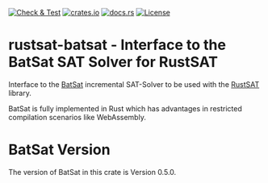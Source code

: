 [![Check & Test](https://github.com/chrjabs/rustsat/actions/workflows/batsat.yml/badge.svg)](https://github.com/chrjabs/rustsat/actions/workflows/batsat.yml)
[![crates.io](https://img.shields.io/crates/v/rustsat-batsat)](https://crates.io/crates/rustsat-batsat)
[![docs.rs](https://img.shields.io/docsrs/rustsat-batsat)](https://docs.rs/rustsat-batsat)
[![License](https://img.shields.io/crates/l/rustsat-batsat)](../LICENSE)

<!-- cargo-rdme start -->

# rustsat-batsat - Interface to the BatSat SAT Solver for RustSAT

Interface to the [BatSat](https://github.com/c-cube/batsat) incremental SAT-Solver to be used with the [RustSAT](https://github.com/chrjabs/rustsat) library.

BatSat is fully implemented in Rust which has advantages in restricted compilation scenarios like WebAssembly.

# BatSat Version

The version of BatSat in this crate is Version 0.5.0.

<!-- cargo-rdme end -->
